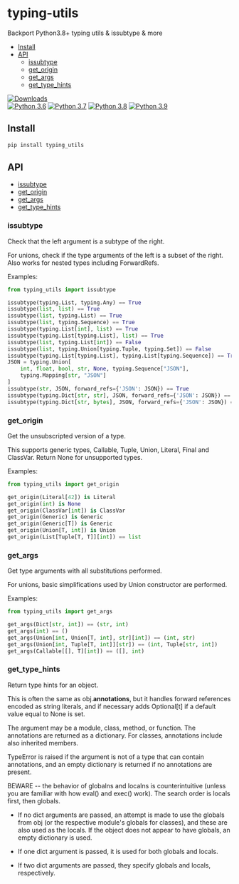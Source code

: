 # typing-utils

Backport Python3.8+ typing utils &amp; issubtype &amp; more

- [Install](#install)
- [API](#api)
    - [issubtype](#issubtype)
    - [get_origin](#get_origin)
    - [get_args](#get_args)
    - [get_type_hints](#get_type_hints)



[![Downloads](https://img.shields.io/badge/dynamic/json.svg?label=Downloads%2FWeek&url=https%3A%2F%2Fpypistats.org%2Fapi%2Fpackages%2Ftyping_utils%2Frecent&query=data.last_week&colorB=blue&suffix=%20)](https://pypistats.org/packages/typing_utils)  
[![Python 3.6](https://github.com/bojiang/typing_utils/workflows/Python%203.6/badge.svg)](https://github.com/bojiang/typing_utils/actions/workflows/py36.yml)
[![Python 3.7](https://github.com/bojiang/typing_utils/workflows/Python%203.7/badge.svg)](https://github.com/bojiang/typing_utils/actions/workflows/py37.yml)
[![Python 3.8](https://github.com/bojiang/typing_utils/workflows/Python%203.8/badge.svg)](https://github.com/bojiang/typing_utils/actions/workflows/py38.yml)
[![Python 3.9](https://github.com/bojiang/typing_utils/workflows/Python%203.9/badge.svg)](https://github.com/bojiang/typing_utils/actions/workflows/py39.yml)


## Install

``` bash
pip install typing_utils
```


## API

- [issubtype](#issubtype)
- [get_origin](#get_origin)
- [get_args](#get_args)
- [get_type_hints](#get_type_hints)


### issubtype

Check that the left argument is a subtype of the right.

For unions, check if the type arguments of the left is a subset of the right.
Also works for nested types including ForwardRefs.

Examples:

```python
from typing_utils import issubtype

issubtype(typing.List, typing.Any) == True
issubtype(list, list) == True
issubtype(list, typing.List) == True
issubtype(list, typing.Sequence) == True
issubtype(typing.List[int], list) == True
issubtype(typing.List[typing.List], list) == True
issubtype(list, typing.List[int]) == False
issubtype(list, typing.Union[typing.Tuple, typing.Set]) == False
issubtype(typing.List[typing.List], typing.List[typing.Sequence]) == True
JSON = typing.Union[
    int, float, bool, str, None, typing.Sequence["JSON"],
    typing.Mapping[str, "JSON"]
]
issubtype(str, JSON, forward_refs={'JSON': JSON}) == True
issubtype(typing.Dict[str, str], JSON, forward_refs={'JSON': JSON}) == True
issubtype(typing.Dict[str, bytes], JSON, forward_refs={'JSON': JSON}) == False
```


### get_origin

Get the unsubscripted version of a type.

This supports generic types, Callable, Tuple, Union, Literal, Final and ClassVar.
Return None for unsupported types.

Examples:

```python
from typing_utils import get_origin

get_origin(Literal[42]) is Literal
get_origin(int) is None
get_origin(ClassVar[int]) is ClassVar
get_origin(Generic) is Generic
get_origin(Generic[T]) is Generic
get_origin(Union[T, int]) is Union
get_origin(List[Tuple[T, T]][int]) == list
```


### get_args

Get type arguments with all substitutions performed.

For unions, basic simplifications used by Union constructor are performed.

Examples:

```python
from typing_utils import get_args

get_args(Dict[str, int]) == (str, int)
get_args(int) == ()
get_args(Union[int, Union[T, int], str][int]) == (int, str)
get_args(Union[int, Tuple[T, int]][str]) == (int, Tuple[str, int])
get_args(Callable[[], T][int]) == ([], int)
```


### get_type_hints

Return type hints for an object.


This is often the same as obj.__annotations__, but it handles
forward references encoded as string literals, and if necessary
adds Optional[t] if a default value equal to None is set.

The argument may be a module, class, method, or function. The annotations
are returned as a dictionary. For classes, annotations include also
inherited members.

TypeError is raised if the argument is not of a type that can contain
annotations, and an empty dictionary is returned if no annotations are
present.

BEWARE -- the behavior of globalns and localns is counterintuitive
(unless you are familiar with how eval() and exec() work).  The
search order is locals first, then globals.

- If no dict arguments are passed, an attempt is made to use the
  globals from obj (or the respective module's globals for classes),
  and these are also used as the locals.  If the object does not appear
  to have globals, an empty dictionary is used.

- If one dict argument is passed, it is used for both globals and
  locals.

- If two dict arguments are passed, they specify globals and
  locals, respectively.

